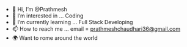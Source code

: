 - 👋 Hi, I’m @Prathmesh
- 👀 I’m interested in ... Coding
- 🌱 I’m currently learning ... Full Stack Developing
- 📫 How to reach me ... email = prathmeshchaudhari36@gmail.com
- 🌍 Want to rome around the world

<!---
Prathmesh5735/Prathmesh5735 is a ✨ special ✨ repository because its `README.md` (this file) appears on your GitHub profile.
You can click the Preview link to take a look at your changes.
--->
